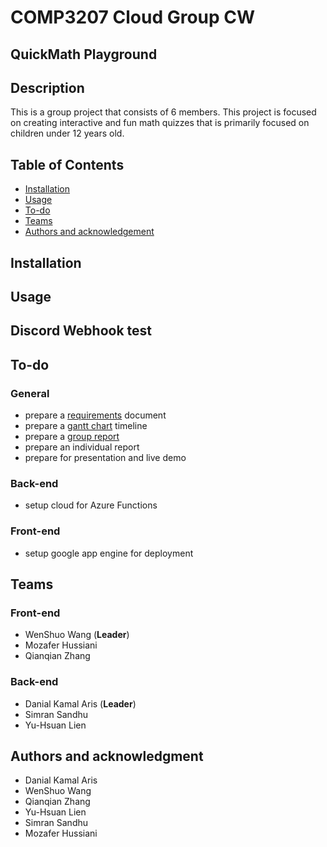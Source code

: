 # COMP3207 Cloud Group CW

## QuickMath Playground

## Description
This is a group project that consists of 6 members. This project is focused on creating interactive and fun math quizzes that is primarily focused on children under 12 years old.

## Table of Contents
- [Installation](#installation)
- [Usage](#usage)
- [To-do](#to-do)
- [Teams](#teams)
- [Authors and acknowledgement](#authors-and-acknowledgment)


## Installation

## Usage

## Discord Webhook test

## To-do
### General
- prepare a [requirements](docs/requirements.docx) document
- prepare a [gantt chart](docs/gantt.xlsx) timeline
- prepare a [group report](docs/group-report.docx)
- prepare an individual report
- prepare for presentation and live demo
### Back-end
- setup cloud for Azure Functions
### Front-end
- setup google app engine for deployment

## Teams
### Front-end
- WenShuo Wang (**Leader**)
- Mozafer Hussiani
- Qianqian Zhang
### Back-end
- Danial Kamal Aris (**Leader**)
- Simran Sandhu
- Yu-Hsuan Lien
## Authors and acknowledgment
- Danial Kamal Aris
- WenShuo Wang
- Qianqian Zhang
- Yu-Hsuan Lien
- Simran Sandhu
- Mozafer Hussiani